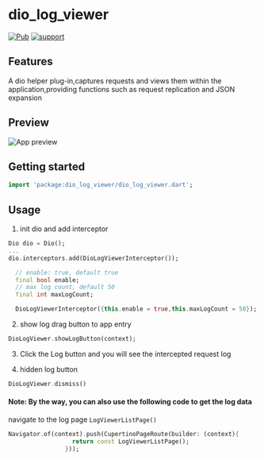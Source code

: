 

# dio_log_viewer
[![Pub](https://img.shields.io/pub/v/flutter_shake_animated.svg?style=flat-square)](https://github.com/aiyakuaile/flutter_shake_animated)
[![support](https://img.shields.io/badge/platform-flutter%7Cflutter%20web%7Cdart%20vm-ff69b4.svg?style=flat-square)](https://github.com/aiyakuaile/flutter_shake_animated)

## Features
A dio helper plug-in,captures requests and views them within the application,providing functions such as request replication and JSON expansion

## Preview
![App preview](https://raw.githubusercontent.com/aiyakuaile/dio_log_viewer/main/preview.jpg)

## Getting started

```dart
import 'package:dio_log_viewer/dio_log_viewer.dart';
```

## Usage

1. init dio and add interceptor

```dart
Dio dio = Dio();
...
dio.interceptors.add(DioLogViewerInterceptor());
```
```dart
  // enable: true, default true
  final bool enable;
  // max log count, default 50
  final int maxLogCount;

  DioLogViewerInterceptor({this.enable = true,this.maxLogCount = 50});
```

2. show log drag button to app entry
```dart
DioLogViewer.showLogButton(context);
```

3. Click the Log button and you will see the intercepted request log

4. hidden log button

```dart
DioLogViewer.dismiss()
```

#### Note: By the way, you can also use the following code to get the log data

navigate to the log page `LogViewerListPage()`
```dart
Navigator.of(context).push(CupertinoPageRoute(builder: (context){
                  return const LogViewerListPage();
                }));
```

